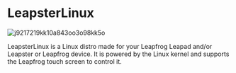 # LeapsterLinux
![j9217219kk10a843oo3o98kk5o](https://github.com/Boonk8812/LeapsterLinux/assets/111024718/ec708512-fd1f-4118-9c24-1ef70562e070)


LeapsterLinux is a Linux distro made for your Leapfrog Leapad and/or Leapster or Leapfrog device. It is powered by the Linux kernel and supports the Leapfrog touch screen to control it.
